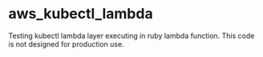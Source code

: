 # aws_kubectl_lambda
Testing kubectl lambda layer executing in ruby lambda function. This code is not designed for production use.
